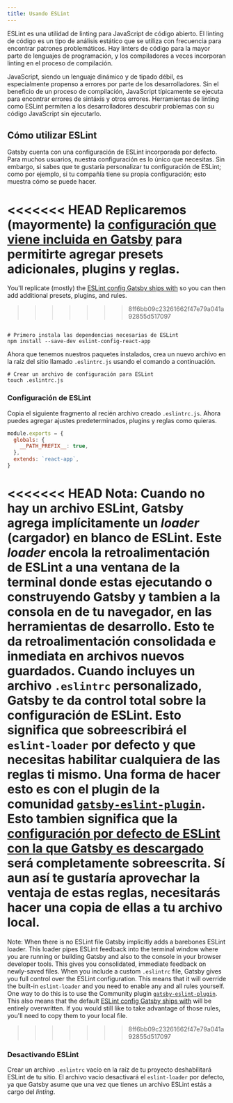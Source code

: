 ```yaml
---
title: Usando ESLint
---
```


ESLint es una utilidad de linting para JavaScript de código abierto. El linting de código es un tipo de análisis estático que se utiliza con frecuencia para encontrar patrones problemáticos. Hay linters de código para la mayor parte de lenguajes de programación, y los compiladores a veces incorporan linting en el proceso de compilación.

JavaScript, siendo un lenguaje dinámico y de tipado débil, es especialmente propenso a errores por parte de los desarrolladores. Sin el beneficio de un proceso de compilación, JavaScript típicamente se ejecuta para encontrar errores de sintáxis y otros errores. Herramientas de linting como ESLint permiten a los desarrolladores descubrir problemas con su código JavaScript sin ejecutarlo.

## Cómo utilizar ESLint

Gatsby cuenta con una configuración de ESLint incorporada por defecto. Para muchos usuarios, nuestra configuración es lo único que necesitas. Sin embargo, si sabes que te gustaría personalizar tu configuración de ESLint; como por ejemplo, si tu compañía tiene su propia configuración; esto muestra cómo se puede hacer.

<<<<<<< HEAD
Replicaremos (mayormente) la [configuración que viene incluida en Gatsby](https://github.com/gatsbyjs/gatsby/blob/master/packages/gatsby/src/utils/eslint-config.js) para permitirte agregar presets adicionales, plugins y reglas.
=======
You'll replicate (mostly) the [ESLint config Gatsby ships with](https://github.com/gatsbyjs/gatsby/blob/master/packages/gatsby/src/utils/eslint-config.ts) so you can then add additional presets, plugins, and rules.
>>>>>>> 8ff6bb09c23261662f47e79a041a92855d517097

```shell

# Primero instala las dependencias necesarias de ESLint
npm install --save-dev eslint-config-react-app
```

Ahora que tenemos nuestros paquetes instalados, crea un nuevo archivo en la raíz del sitio llamado `.eslintrc.js` usando el comando a continuación.

```shell
# Crear un archivo de configuración para ESLint
touch .eslintrc.js
```

### Configuración de ESLint

Copia el siguiente fragmento al recién archivo creado `.eslintrc.js`. Ahora puedes agregar ajustes predeterminados, plugins y reglas como quieras.

```js:title=.eslintrc.js
module.exports = {
  globals: {
    __PATH_PREFIX__: true,
  },
  extends: `react-app`,
}
```

<<<<<<< HEAD
Nota: Cuando no hay un archivo ESLint, Gatsby agrega implícitamente un _loader_ (cargador) en blanco de ESLint. Este _loader_ encola la retroalimentación de ESLint a una ventana de la terminal donde estas ejecutando o construyendo Gatsby y tambien a la consola en de tu navegador, en las herramientas de desarrollo. Esto te da retroalimentación consolidada e inmediata en archivos nuevos guardados. Cuando incluyes un archivo `.eslintrc` personalizado, Gatsby te da control total sobre la configuración de ESLint. Esto significa que sobreescribirá el `eslint-loader` por defecto y que necesitas habilitar cualquiera de las reglas ti mismo. Una forma de hacer esto es con el plugin de la comunidad [`gatsby-eslint-plugin`](/packages/gatsby-plugin-eslint/). Esto tambien significa que la [configuración por defecto de ESLint con la que Gatsby es descargado](https://github.com/gatsbyjs/gatsby/blob/master/packages/gatsby/src/utils/eslint-config.js) será completamente sobreescrita. Sí aun así te gustaría aprovechar la ventaja de estas reglas, necesitarás hacer una copia de ellas a tu archivo local.
=======
Note: When there is no ESLint file Gatsby implicitly adds a barebones ESLint loader. This loader pipes ESLint feedback into the terminal window where you are running or building Gatsby and also to the console in your browser developer tools. This gives you consolidated, immediate feedback on newly-saved files. When you include a custom `.eslintrc` file, Gatsby gives you full control over the ESLint configuration. This means that it will override the built-in `eslint-loader` and you need to enable any and all rules yourself. One way to do this is to use the Community plugin [`gatsby-eslint-plugin`](/packages/gatsby-plugin-eslint/). This also means that the default [ESLint config Gatsby ships with](https://github.com/gatsbyjs/gatsby/blob/master/packages/gatsby/src/utils/eslint-config.ts) will be entirely overwritten. If you would still like to take advantage of those rules, you'll need to copy them to your local file.
>>>>>>> 8ff6bb09c23261662f47e79a041a92855d517097

### Desactivando ESLint

Crear un archivo `.eslintrc` vacío en la raíz de tu proyecto deshabilitará ESLint de tu sitio. El archivo vacío desactivará el `eslint-loader` por defecto, ya que Gatsby asume que una vez que tienes un archivo ESLint estás a cargo del _linting_.
